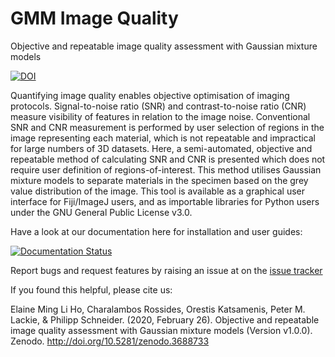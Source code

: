 # GMM Image Quality
Objective and repeatable image quality assessment with Gaussian mixture models

[![DOI](https://zenodo.org/badge/DOI/10.5281/zenodo.3688733.svg)](https://doi.org/10.5281/zenodo.3688733)

Quantifying image quality enables objective optimisation of imaging protocols. Signal-to-noise ratio (SNR) and contrast-to-noise ratio (CNR) measure visibility of features in relation to the image noise. Conventional SNR and CNR measurement is performed by user selection of regions in the image representing each material, which is not repeatable and impractical for large numbers of 3D datasets. Here, a semi-automated, objective and repeatable method of calculating SNR and CNR is presented which does not require user definition of regions-of-interest. This method utilises Gaussian mixture models to separate materials in the specimen based on the grey value distribution of the image. This tool is available as a graphical user interface for Fiji/ImageJ users, and as importable libraries for Python users under the GNU General Public License v3.0.

Have a look at our documentation here for installation and user guides: 

[![Documentation Status](https://readthedocs.org/projects/gmm-image-quality/badge/?version=latest)](https://gmm-image-quality.readthedocs.io/en/latest/?badge=latest)

Report bugs and request features by raising an issue at on the [issue tracker](https://github.com/elainehoml/GMM_Image_Quality/issues "Issue Tracker")

If you found this helpful, please cite us:

Elaine Ming Li Ho, Charalambos Rossides, Orestis Katsamenis, Peter M. Lackie, & Philipp Schneider. (2020, February 26). Objective and repeatable image quality assessment with Gaussian mixture models (Version v1.0.0). Zenodo. http://doi.org/10.5281/zenodo.3688733
